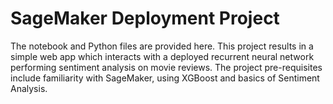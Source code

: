 # SageMaker Deployment Project

The notebook and Python files are provided here. This project results in a simple web app which interacts with a deployed recurrent neural network performing sentiment analysis on movie reviews. 
The project pre-requisites include familiarity with SageMaker, using XGBoost and basics of Sentiment Analysis.
